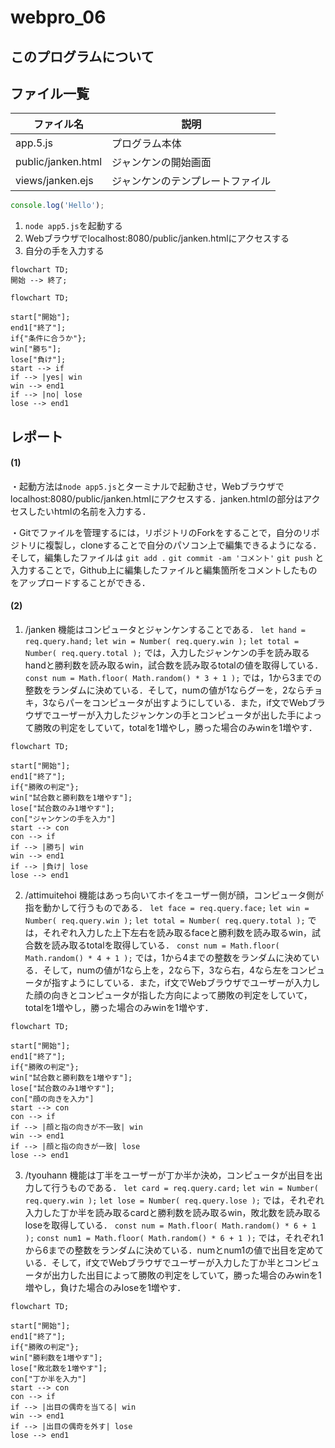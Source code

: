# webpro_06

## このプログラムについて

## ファイル一覧

ファイル名 | 説明
-|-
app.5.js | プログラム本体
public/janken.html | ジャンケンの開始画面
views/janken.ejs | ジャンケンのテンプレートファイル


```javascript
console.log('Hello');
```

1. ```node app5.js```を起動する
1. Webブラウザでlocalhost:8080/public/janken.htmlにアクセスする
1. 自分の手を入力する

```mermaid
flowchart TD;
開始 --> 終了;
```

```mermaid
flowchart TD;

start["開始"];
end1["終了"];
if{"条件に合うか"};
win["勝ち"];
lose["負け"];
start --> if
if --> |yes| win
win --> end1
if --> |no| lose
lose --> end1
```


## レポート

#### (1)
・起動方法は```node app5.js```とターミナルで起動させ，Webブラウザでlocalhost:8080/public/janken.htmlにアクセスする．janken.htmlの部分はアクセスしたいhtmlの名前を入力する．

・Gitでファイルを管理するには，リポジトリのForkをすることで，自分のリポジトリに複製し，cloneすることで自分のパソコン上で編集できるようになる．
そして，編集したファイルは
```git add .```
```git commit -am 'コメント'```
```git push```
と入力することで，Github上に編集したファイルと編集箇所をコメントしたものをアップロードすることができる．

#### (2)
1. /janken
機能はコンピュータとジャンケンすることである．
```let hand = req.query.hand;```
```let win = Number( req.query.win );```
```let total = Number( req.query.total );```
では，入力したジャンケンの手を読み取るhandと勝利数を読み取るwin，試合数を読み取るtotalの値を取得している．
```const num = Math.floor( Math.random() * 3 + 1 );```
では，1から3までの整数をランダムに決めている．そして，numの値が1ならグーを，2ならチョキ，3ならパーをコンピュータが出すようにしている．また，if文でWebブラウザでユーザーが入力したジャンケンの手とコンピュータが出した手によって勝敗の判定をしていて，totalを1増やし，勝った場合のみwinを1増やす．

```mermaid
flowchart TD;

start["開始"];
end1["終了"];
if{"勝敗の判定"};
win["試合数と勝利数を1増やす"];
lose["試合数のみ1増やす"];
con["ジャンケンの手を入力"]
start --> con
con --> if
if --> |勝ち| win
win --> end1
if --> |負け| lose
lose --> end1
```

2. /attimuitehoi
機能はあっち向いてホイをユーザー側が顔，コンピュータ側が指を動かして行うものである．
```let face = req.query.face;```
```let win = Number( req.query.win );```
```let total = Number( req.query.total );```
では，それぞれ入力した上下左右を読み取るfaceと勝利数を読み取るwin，試合数を読み取るtotalを取得している．
```const num = Math.floor( Math.random() * 4 + 1 );```
では，1から4までの整数をランダムに決めている．そして，numの値が1なら上を，2なら下，3なら右，4なら左をコンピュータが指すようにしている．また，if文でWebブラウザでユーザーが入力した顔の向きとコンピュータが指した方向によって勝敗の判定をしていて，totalを1増やし，勝った場合のみwinを1増やす．

```mermaid
flowchart TD;

start["開始"];
end1["終了"];
if{"勝敗の判定"};
win["試合数と勝利数を1増やす"];
lose["試合数のみ1増やす"];
con["顔の向きを入力"]
start --> con
con --> if
if --> |顔と指の向きが不一致| win
win --> end1
if --> |顔と指の向きが一致| lose
lose --> end1
```

3. /tyouhann
機能は丁半をユーザーが丁か半か決め，コンピュータが出目を出力して行うものである．
```let card = req.query.card;```
```let win = Number( req.query.win );```
```let lose = Number( req.query.lose );```
では，それぞれ入力した丁か半を読み取るcardと勝利数を読み取るwin，敗北数を読み取るloseを取得している．
```const num = Math.floor( Math.random() * 6 + 1 );```
```const num1 = Math.floor( Math.random() * 6 + 1 );```
では，それぞれ1から6までの整数をランダムに決めている．numとnum1の値で出目を定めている．そして，if文でWebブラウザでユーザーが入力した丁か半とコンピュータが出力した出目によって勝敗の判定をしていて，勝った場合のみwinを1増やし，負けた場合のみloseを1増やす．

```mermaid
flowchart TD;

start["開始"];
end1["終了"];
if{"勝敗の判定"};
win["勝利数を1増やす"];
lose["敗北数を1増やす"];
con["丁か半を入力"]
start --> con
con --> if
if --> |出目の偶奇を当てる| win
win --> end1
if --> |出目の偶奇を外す| lose
lose --> end1
```
